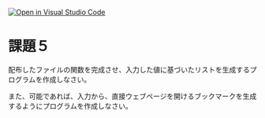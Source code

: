 [![Open in Visual Studio Code](https://classroom.github.com/assets/open-in-vscode-2e0aaae1b6195c2367325f4f02e2d04e9abb55f0b24a779b69b11b9e10269abc.svg)](https://classroom.github.com/online_ide?assignment_repo_id=16683922&assignment_repo_type=AssignmentRepo)
# 課題５

配布したファイルの関数を完成させ、入力した値に基づいたリストを生成するプログラムを作成しなさい。

また、可能であれば、入力から、直接ウェブページを開けるブックマークを生成するようにプログラムを作成しなさい。
